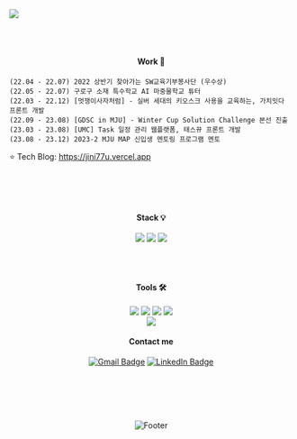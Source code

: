 <img src="https://capsule-render.vercel.app/api?type=waving&color=9C9EFE&&fontColor=FFFFFF&height=100&section=header&text=%20&desc=%20&fontSize=45&0&animation=twinkling&stroke=B1E1FF&strokeWidth=2.2&descAlign=85&descAlignY=55" />


  
  <br/><br/>
  <div align="center">    

  ####  Work     📌
  </div>   
     
    (22.04 - 22.07) 2022 상반기 찾아가는 SW교육기부봉사단 (우수상)
    (22.05 - 22.07) 구로구 소재 특수학교 AI 마중물학교 튜터
    (22.03 - 22.12) [멋쟁이사자처럼] - 실버 세대의 키오스크 사용을 교육하는, 가치잇다 프론트 개발
    (22.09 - 23.08) [GDSC in MJU] - Winter Cup Solution Challenge 본선 진출
    (23.03 - 23.08) [UMC] Task 일정 관리 웹플랫폼, 태스뀨 프론트 개발
    (23.08 - 23.12) 2023-2 MJU MAP 신입생 멘토링 프로그램 멘토
     
⭐ Tech Blog:      https://jini77u.vercel.app

<br/><br/><br/>   

<div align="center">   

  
  
   ####  Stack  💡
<img src="https://img.shields.io/badge/Python-3776AB?style=for-the-badge&logo=Python&logoColor=FFFFFF">
<!-- <img src="https://img.shields.io/badge/HTML5-E34F26?style=for-the-badge&logo=HTML5&logoColor=FFFFFF">-->
<!-- <img src="https://img.shields.io/badge/CSS3-1572B6?style=for-the-badge&logo=CSS3&logoColor=FFFFFF"> -->
<img src="https://img.shields.io/badge/JavaScript-F7DF1E?style=for-the-badge&logo=JavaScript&logoColor=FFFFFF">
<img src="https://img.shields.io/badge/React-61DAFB?style=for-the-badge&logo=React&logoColor=FFFFFF">  

  <br/>   
<!-- <img src="https://img.shields.io/badge/Java-007396?style=for-the-badge&logo=OpenJDK&logoColor=white"/> -->
<!-- <img src="https://img.shields.io/badge/Kotlin-7F52FF?style=for-the-badge&logo=Kotlin&logoColor=FFFFFF"> -->
<!-- <img src="https://img.shields.io/badge/Oracle-F80000?style=for-the-badge&logo=oracle&logoColor=FFFFFF"> -->
<!-- <img src="https://img.shields.io/badge/mysql-4479A1?style=for-the-badge&logo=mysql&logoColor=FFFFFF"> -->

  <br/><br/>


  ####  Tools   🛠
<img src="https://img.shields.io/badge/GitHub-181717?style=for-the-badge&logo=GitHub&logoColor=FFFFFF">
<img src="https://img.shields.io/badge/Notion-000000?style=for-the-badge&logo=Notion&logoColor=FFFFFF">
<img src="https://img.shields.io/badge/Slack-4A154B?style=for-the-badge&logo=Slack&logoColor=FFFFFF">
<!-- <img src="https://img.shields.io/badge/Figma-F24E1E?style=for-the-badge&logo=Figma&logoColor=FFFFFF">   -->
<img src="https://img.shields.io/badge/Discord-5865F2?style=for-the-badge&logo=discord&logoColor=FFFFFF">  

  <br/>   
<img src="https://img.shields.io/badge/Visual Studio Code-007ACC?style=for-the-badge&logo=Visual Studio Code&logoColor=FFFFFF">
<!-- <img src="https://img.shields.io/badge/Android Studio-3DDC84?style=for-the-badge&logo=Android Studio&logoColor=FFFFFF">-->
<!-- <img src="https://img.shields.io/badge/Eclipse IDE-2C2255?style=for-the-badge&logo=Eclipse IDE&logoColor=FFFFFF"> -->


  <br/>

     
####  Contact me   

[![Gmail Badge](https://img.shields.io/badge/Gmail-d14836?style=flat-square&logo=Gmail&logoColor=white&link=mailto:jul061055@gmail.com)](mailto:jul061055@gmail.com)
[![LinkedIn Badge](https://img.shields.io/badge/LinkedIn-0A66C2?style=flat-square&logo=LinkedIn&logoColor=white&link=www.linkedin.com/in/jieunlee-b8b042284)](www.linkedin.com/in/jieunlee-b8b042284)

  <br/><br/><br/><br/>

   ![Footer](https://capsule-render.vercel.app/api?type=waving&color=auto&height=100&section=footer)
   
</div>

